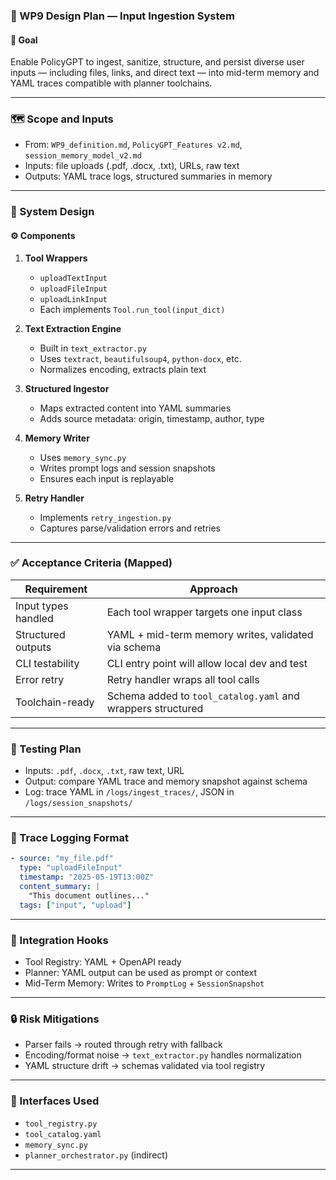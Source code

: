 ### 🧠 WP9 Design Plan — Input Ingestion System

#### 🎯 Goal
Enable PolicyGPT to ingest, sanitize, structure, and persist diverse user inputs — including files, links, and direct text — into mid-term memory and YAML traces compatible with planner toolchains.

---

### 🗺️ Scope and Inputs
- From: `WP9_definition.md`, `PolicyGPT_Features v2.md`, `session_memory_model_v2.md`
- Inputs: file uploads (.pdf, .docx, .txt), URLs, raw text
- Outputs: YAML trace logs, structured summaries in memory

---

### 🧩 System Design

#### ⚙️ Components
1. **Tool Wrappers**
   - `uploadTextInput`
   - `uploadFileInput`
   - `uploadLinkInput`
   - Each implements `Tool.run_tool(input_dict)`

2. **Text Extraction Engine**
   - Built in `text_extractor.py`
   - Uses `textract`, `beautifulsoup4`, `python-docx`, etc.
   - Normalizes encoding, extracts plain text

3. **Structured Ingestor**
   - Maps extracted content into YAML summaries
   - Adds source metadata: origin, timestamp, author, type

4. **Memory Writer**
   - Uses `memory_sync.py`
   - Writes prompt logs and session snapshots
   - Ensures each input is replayable

5. **Retry Handler**
   - Implements `retry_ingestion.py`
   - Captures parse/validation errors and retries

---

### ✅ Acceptance Criteria (Mapped)
| Requirement | Approach |
|------------|----------|
| Input types handled | Each tool wrapper targets one input class |
| Structured outputs | YAML + mid-term memory writes, validated via schema |
| CLI testability | CLI entry point will allow local dev and test |
| Error retry | Retry handler wraps all tool calls |
| Toolchain-ready | Schema added to `tool_catalog.yaml` and wrappers structured |

---

### 🧪 Testing Plan
- Inputs: `.pdf`, `.docx`, `.txt`, raw text, URL
- Output: compare YAML trace and memory snapshot against schema
- Log: trace YAML in `/logs/ingest_traces/`, JSON in `/logs/session_snapshots/`

---

### 🧠 Trace Logging Format
```yaml
- source: "my_file.pdf"
  type: "uploadFileInput"
  timestamp: "2025-05-19T13:00Z"
  content_summary: |
    "This document outlines..."
  tags: ["input", "upload"]
```

---

### 🧱 Integration Hooks
- Tool Registry: YAML + OpenAPI ready
- Planner: YAML output can be used as prompt or context
- Mid-Term Memory: Writes to `PromptLog` + `SessionSnapshot`

---

### 🔒 Risk Mitigations
- Parser fails → routed through retry with fallback
- Encoding/format noise → `text_extractor.py` handles normalization
- YAML structure drift → schemas validated via tool registry

---

### 🔗 Interfaces Used
- `tool_registry.py`
- `tool_catalog.yaml`
- `memory_sync.py`
- `planner_orchestrator.py` (indirect)

---